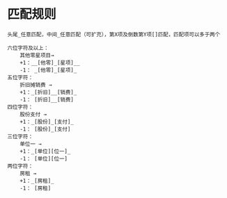 # 匹配规则

>
    头尾_任意匹配，中间_任意匹配（可扩充），第X项及倒数第Y项[]匹配，匹配项可以多于两个

    六位字符及以上：
        其他零星项目→
        +1：__[他零]_[星项]__
        -1： _[他零]_[星项]_
    五位字符：
        折旧摊销费 →
        +1：_[折旧]__[销费]_
        -1： [折旧]__[销费]
    四位字符：
        股份支付 →
        +1：_[股份]_[支付]_
        -1： [股份]_[支付]
    三位字符：
        单位一 → 
        +1：_[单位][位一]_
        -1： [单位][位一]
    两位字符：
        房租 → 
        +1：_[房租]_ 
        -1： [房租]